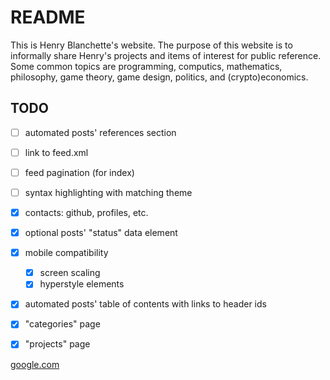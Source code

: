 # README

This is Henry Blanchette's website. The purpose of this website is to informally
share Henry's projects and items of interest for public reference. Some common
topics are programming, computics, mathematics, philosophy, game theory, game
design, politics, and (crypto)economics.

## TODO

- [ ] automated posts' references section
- [ ] link to feed.xml
- [ ] feed pagination (for index)
- [ ] syntax highlighting with matching theme
- [x] contacts: github, profiles, etc.
- [x] optional posts' "status" data element
- [x] mobile compatibility
  - [x] screen scaling
  - [x] hyperstyle elements
- [x] automated posts' table of contents with links to header ids
- [x] "categories" page
- [x] "projects" page


[google.com](google.com)